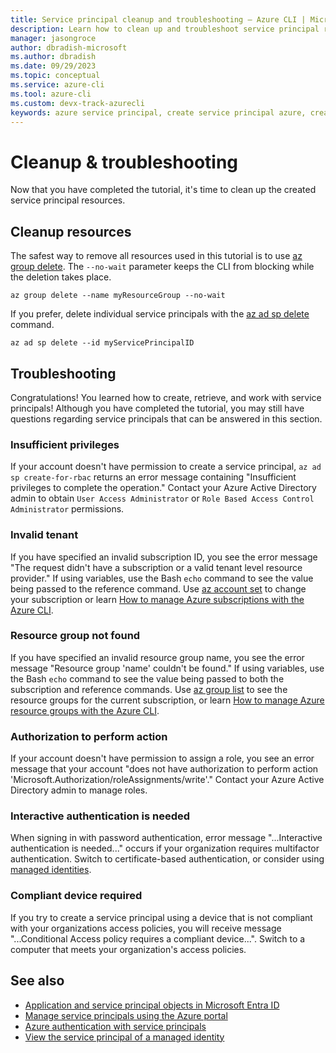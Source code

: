 ```yaml
---
title: Service principal cleanup and troubleshooting – Azure CLI | Microsoft Docs
description: Learn how to clean up and troubleshoot service principal resources.
manager: jasongroce
author: dbradish-microsoft
ms.author: dbradish
ms.date: 09/29/2023
ms.topic: conceptual
ms.service: azure-cli
ms.tool: azure-cli
ms.custom: devx-track-azurecli
keywords: azure service principal, create service principal azure, create service principal azure cli
---
```


# Cleanup & troubleshooting

Now that you have completed the tutorial, it's time to clean up the created service principal resources.

## Cleanup resources

The safest way to remove all resources used in this tutorial is to use [az group delete](/cli/azure/group#az-group-delete). The `--no-wait` parameter keeps the CLI from blocking while the deletion takes place.

```
az group delete --name myResourceGroup --no-wait
```

If you prefer, delete individual service principals with the [az ad sp delete](/cli/azure/ad/sp#az-ad-sp-delete) command.

```azurecli-interactive
az ad sp delete --id myServicePrincipalID
```

## Troubleshooting

Congratulations! You learned how to create, retrieve, and work with service principals! Although you have completed the tutorial, you may still have questions regarding service principals that can be answered in this section.

### Insufficient privileges

If your account doesn't have permission to create a service principal, `az ad sp create-for-rbac` returns an error message containing "Insufficient privileges to complete the operation." Contact your Azure Active Directory admin to obtain `User Access Administrator` or `Role Based Access Control Administrator` permissions.

### Invalid tenant

If you have specified an invalid subscription ID, you see the error message "The request didn't have a subscription or a valid tenant level resource provider." If using variables, use the Bash `echo` command to see the value being passed to the reference command. Use [az account set](/cli/azure/account#az-account-set) to change your subscription or learn [How to manage Azure subscriptions with the Azure CLI](./manage-azure-subscriptions-azure-cli.md).

### Resource group not found

If you have specified an invalid resource group name, you see the error message "Resource group 'name' couldn't be found." If using variables, use the Bash `echo` command to see the value being passed to both the subscription and reference commands. Use [az group list](/cli/azure/group#az-group-list) to see the resource groups for the current subscription, or learn [How to manage Azure resource groups with the Azure CLI](./manage-azure-groups-azure-cli.md).

### Authorization to perform action

If your account doesn't have permission to assign a role, you see an error message that your account "does not have authorization to perform action 'Microsoft.Authorization/roleAssignments/write'." Contact your Azure Active Directory admin to manage roles.

### Interactive authentication is needed

 When signing in with password authentication, error message "...Interactive authentication is needed..." occurs if your organization requires multifactor authentication. Switch to certificate-based authentication, or consider using [managed identities](/azure/active-directory/managed-identities-azure-resources/overview).

### Compliant device required

If you try to create a service principal using a device that is not compliant with your organizations access policies, you will receive message "...Conditional Access policy requires a compliant device...".  Switch to a computer that meets your organization's access policies.

## See also

* [Application and service principal objects in Microsoft Entra ID](/azure/active-directory/develop/app-objects-and-service-principals)
* [Manage service principals using the Azure portal](/azure/developer/python/how-to-manage-service-principals)
* [Azure authentication with service principals](/azure/developer/java/sdk/identity-service-principal-auth)
* [View the service principal of a managed identity](/azure/active-directory/managed-identities-azure-resources/how-to-view-managed-identity-service-principal-cli)
